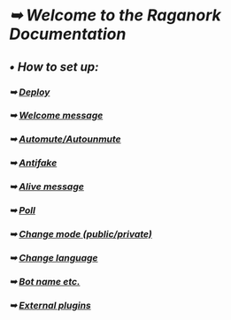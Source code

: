 # _➥ Welcome to the Raganork Documentation_
## _• How to set up:_
### _➥ [Deploy](https://github.com/souravkl11/raganork-md/wiki/Deploy)_
### _➥ [Welcome message](https://github.com/souravkl11/raganork-md/wiki/Welcome)_
### _➥ [Automute/Autounmute](https://github.com/souravkl11/raganork-md/wiki/Automute)_
### _➥ [Antifake](https://github.com/souravkl11/raganork-md/wiki/Antifake)_
### _➥ [Alive message](https://github.com/souravkl11/raganork-md/wiki/alive)_
### _➥ [Poll](https://github.com/souravkl11/raganork-md/wiki/poll)_
### _➥ [Change mode (public/private)](https://github.com/souravkl11/raganork-md/wiki/Change-mode)_
### _➥ [Change language](https://github.com/souravkl11/raganork-md/wiki/Change-Language)_
### _➥ [Bot name etc.](https://github.com/souravkl11/raganork-md/wiki/bot-info)_
### _➥ [External plugins](https://github.com/souravkl11/raganork-md/wiki/External-plugins)_
